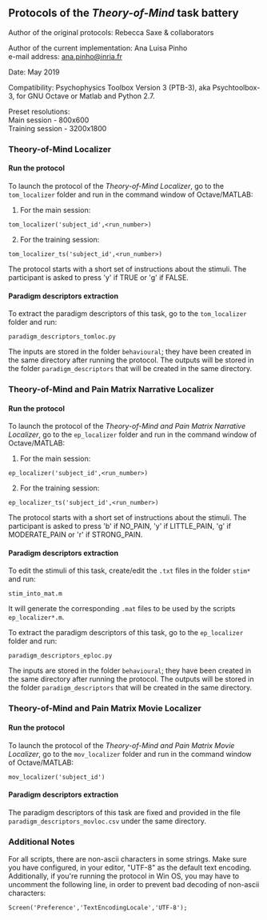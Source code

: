 ## Protocols of the *Theory-of-Mind* task battery

Author of the original protocols: Rebecca Saxe & collaborators  

Author of the current implementation: Ana Luisa Pinho  
e-mail address: ana.pinho@inria.fr  

Date: May 2019  

Compatibility: Psychophysics Toolbox Version 3 (PTB-3), aka Psychtoolbox-3, for GNU Octave or Matlab and Python 2.7.  

Preset resolutions:  
Main session - 800x600  
Training session - 3200x1800  


### Theory-of-Mind Localizer

#### Run the protocol

To launch the protocol of the *Theory-of-Mind Localizer*, go to the `tom_localizer` folder and run in the command window of Octave/MATLAB:  

1. For the main session:  

`tom_localizer('subject_id',<run_number>)`

2. For the training session:  

`tom_localizer_ts('subject_id',<run_number>)` 

The protocol starts with a short set of instructions about the stimuli. The participant is asked to press 'y' if TRUE or 'g' if FALSE.

#### Paradigm descriptors extraction

To extract the paradigm descriptors of this task, go to the `tom_localizer` folder and run:  

`paradigm_descriptors_tomloc.py`  

The inputs are stored in the folder `behavioural`; they have been created in the same directory after running the protocol. The outputs will be stored in the folder `paradigm_descriptors` that will be created in the same directory.


### Theory-of-Mind and Pain Matrix Narrative Localizer

#### Run the protocol

To launch the protocol of the *Theory-of-Mind and Pain Matrix Narrative Localizer*, go to the `ep_localizer` folder and run in the command window of Octave/MATLAB:  

1. For the main session:  

`ep_localizer('subject_id',<run_number>)`

2. For the training session:  

`ep_localizer_ts('subject_id',<run_number>)`  

The protocol starts with a short set of instructions about the stimuli. The participant is asked to press 'b' if NO_PAIN, 'y' if LITTLE_PAIN, 'g' if MODERATE_PAIN or 'r' if STRONG_PAIN.

#### Paradigm descriptors extraction

To edit the stimuli of this task, create/edit the `.txt` files in the folder `stim*` and run:

`stim_into_mat.m`

It will generate the corresponding `.mat` files to be used by the scripts `ep_localizer*.m`.  

To extract the paradigm descriptors of this task, go to the `ep_localizer` folder and run:  

`paradigm_descriptors_eploc.py`

The inputs are stored in the folder `behavioural`; they have been created in the same directory after running the protocol. The outputs will be stored in the folder `paradigm_descriptors` that will be created in the same directory.


### Theory-of-Mind and Pain Matrix Movie Localizer

#### Run the protocol

To launch the protocol of the *Theory-of-Mind and Pain Matrix Movie Localizer*, go to the `mov_localizer` folder and run in the command window of Octave/MATLAB:  

`mov_localizer('subject_id')`  

#### Paradigm descriptors extraction

The paradigm descriptors of this task are fixed and provided in the file `paradigm_descriptors_movloc.csv` under the same directory.  


### Additional Notes
For all scripts, there are non-ascii characters in some strings. Make sure you have configured, in your editor, "UTF-8" as the default text encoding. Additionally, if you're running the protocol in Win OS, you may have to uncomment the following line, in order to prevent bad decoding of non-ascii characters:  

`Screen('Preference','TextEncodingLocale','UTF-8');`

